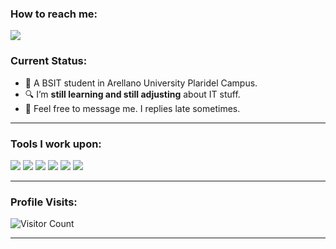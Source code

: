 ### How to reach me: 
<a href="mailto: awayanmarliemae@gmail.com">
<img src="https://img.shields.io/badge/-awayanmarliemaegmail.com-%23F7DF1E?&style=for-the-badge&logo=Microsoft-outlook&logoColor=black" ></a>

### Current Status:

- 🎒 A BSIT student in Arellano University Plaridel Campus.
- 🔍 I’m <strong>still learning and still adjusting</strong> about IT stuff.
- 💬 Feel free to message me. I replies late sometimes.

------------------------------------------- 

### Tools I work upon:

<img src="https://img.shields.io/badge/html5-%23E34F26.svg?style=for-the-badge&logo=html5&logoColor=white"> <img src="https://img.shields.io/badge/css3%20-%2314354C.svg?&style=for-the-badge&logo=css3&logoColor=white">   <img src="https://img.shields.io/badge/javascript%20-%23323330.svg?&style=for-the-badge&logo=javascript&logoColor=%23F7DF1E">  <img src="http://img.shields.io/badge/-VS%20Code-000000?style=for-the-badge&logo=Visual-studio-code&logoColor=blue">  <img src="https://img.shields.io/badge/Canva-%2300C4CC.svg?style=for-the-badge&logo=Canva&logoColor=white">   <img src="https://img.shields.io/badge/Eclipse-FE7A16.svg?style=for-the-badge&logo=Eclipse&logoColor=white">


[//]: <> (Credits: Last edited on: 05/26/23)


------------------------------------------- 

### Profile Visits:
![Visitor Count](https://profile-counter.glitch.me/{marliemae}/count.svg)

-------------------------------------------
